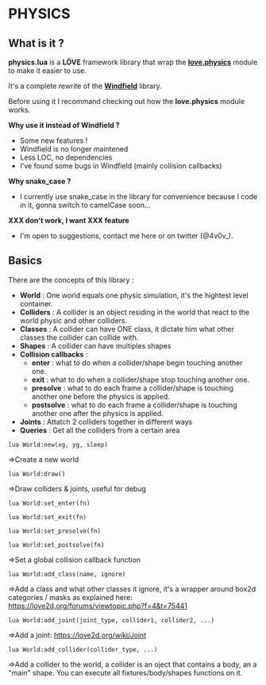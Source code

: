 # PHYSICS

## What is it ?
**physics.lua** is a **LÖVE** framework library that wrap the **[love.physics](https://love2d.org/wiki/love.physics)** module to make it easier to use.

It's a complete rewrite of the **[Windfield](https://github.com/adnzzzzZ/windfield)** library.

Before using it I recommand checking out how the **love.physics** module works. 

**Why use it instead of Windfield ?**
- Some new features !
- Windfield is no longer maintened
- Less LOC, no dependencies
- I've found some bugs in Windfield (mainly collision callbacks)

**Why snake_case ?**
- I currently use snake_case in the library for convenience because I code in it, gonna switch to camelCase soon...

**XXX don't work, I want XXX feature**
- I'm open to suggestions, contact me here or on twitter (@4v0v_).

## Basics

There are the concepts of this library :
- **World** : One world equals one physic simulation, it's the hightest level container.
- **Colliders** : A collider is an object residing in the world that react to the world physic and other colliders.
- **Classes** : A collider can have ONE class, it dictate him what other classes the collider can collide with.
- **Shapes** : A collider can have multiples shapes
- **Collision callbacks** : 
  - **enter** : what to do when a collider/shape begin touching another one.
  - **exit** : what to do when a collider/shape stop touching another one.
  - **presolve** : what to do each frame a collider/shape is touching another one before the physics is applied.
  - **postsolve** : what to do each frame a collider/shape is touching another one after the physics is applied.
- **Joints** : Attatch 2 colliders together in different ways
- **Queries** : Get all the colliders from a certain area



```lua World:new(xg, yg, sleep) ```

=>Create a new world

```lua World:draw() ```

=>Draw colliders & joints, useful for debug

```lua World:set_enter(fn) ```

```lua World:set_exit(fn) ```

```lua World:set_presolve(fn) ```

```lua World:set_postsolve(fn) ```

=>Set a global collision callback function

```lua World:add_class(name, ignore) ```

=>Add a class and what other classes it ignore, it's a wrapper around box2d categories / masks as explained here:
https://love2d.org/forums/viewtopic.php?f=4&t=75441

```lua World:add_joint(joint_type, collider1, collider2, ...)```

=>Add a joint: https://love2d.org/wiki/Joint

```lua World:add_collider(collider_type, ...) ```

=>Add a collider to the world, a collider is an oject that contains a body, an a "main" shape. 
You can execute all fixtures/body/shapes functions on it.
